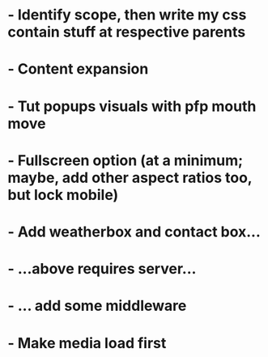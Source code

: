 # - Identify scope, then write my css contain stuff at respective parents
# - Content expansion
# - Tut popups visuals with pfp mouth move 
# - Fullscreen option (at a minimum; maybe, add other aspect ratios too, but lock mobile)
# - Add weatherbox and contact box...
# - ...above requires server...
# - ... add some middleware
# - Make media load first
